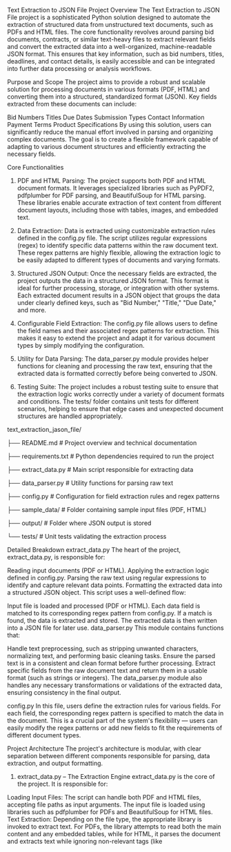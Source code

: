 Text Extraction to JSON File
Project Overview
The Text Extraction to JSON File project is a sophisticated Python solution designed to automate the extraction of structured data from unstructured text documents, such as PDFs and HTML files. The core functionality revolves around parsing bid documents, contracts, or similar text-heavy files to extract relevant fields and convert the extracted data into a well-organized, machine-readable JSON format. This ensures that key information, such as bid numbers, titles, deadlines, and contact details, is easily accessible and can be integrated into further data processing or analysis workflows.

Purpose and Scope
The project aims to provide a robust and scalable solution for processing documents in various formats (PDF, HTML) and converting them into a structured, standardized format (JSON). Key fields extracted from these documents can include:

Bid Numbers
Titles
Due Dates
Submission Types
Contact Information
Payment Terms
Product Specifications
By using this solution, users can significantly reduce the manual effort involved in parsing and organizing complex documents. The goal is to create a flexible framework capable of adapting to various document structures and efficiently extracting the necessary fields.

Core Functionalities
1. PDF and HTML Parsing: The project supports both PDF and HTML document formats. It leverages specialized libraries such as PyPDF2, pdfplumber for PDF parsing, and BeautifulSoup for HTML parsing. These libraries enable accurate extraction of text content from different document layouts, including those with tables, images, and embedded text.

2. Data Extraction: Data is extracted using customizable extraction rules defined in the config.py file. The script utilizes regular expressions (regex) to identify specific data patterns within the raw document text. These regex patterns are highly flexible, allowing the extraction logic to be easily adapted to different types of documents and varying formats.

3. Structured JSON Output: Once the necessary fields are extracted, the project outputs the data in a structured JSON format. This format is ideal for further processing, storage, or integration with other systems. Each extracted document results in a JSON object that groups the data under clearly defined keys, such as "Bid Number," "Title," "Due Date," and more.

4. Configurable Field Extraction: The config.py file allows users to define the field names and their associated regex patterns for extraction. This makes it easy to extend the project and adapt it for various document types by simply modifying the configuration.

5. Utility for Data Parsing: The data_parser.py module provides helper functions for cleaning and processing the raw text, ensuring that the extracted data is formatted correctly before being converted to JSON.

6. Testing Suite: The project includes a robust testing suite to ensure that the extraction logic works correctly under a variety of document formats and conditions. The tests/ folder contains unit tests for different scenarios, helping to ensure that edge cases and unexpected document structures are handled appropriately.


text_extraction_jason_file/

├── README.md                # Project overview and technical documentation

├── requirements.txt         # Python dependencies required to run the project

├── extract_data.py          # Main script responsible for extracting data

├── data_parser.py           # Utility functions for parsing raw text

├── config.py                # Configuration for field extraction rules and regex patterns

├── sample_data/             # Folder containing sample input files (PDF, HTML)

├── output/                  # Folder where JSON output is stored

└── tests/                   # Unit tests validating the extraction process

Detailed Breakdown
extract_data.py
The heart of the project, extract_data.py, is responsible for:

Reading input documents (PDF or HTML).
Applying the extraction logic defined in config.py.
Parsing the raw text using regular expressions to identify and capture relevant data points.
Formatting the extracted data into a structured JSON object.
This script uses a well-defined flow:

Input file is loaded and processed (PDF or HTML).
Each data field is matched to its corresponding regex pattern from config.py.
If a match is found, the data is extracted and stored.
The extracted data is then written into a JSON file for later use.
data_parser.py
This module contains functions that:

Handle text preprocessing, such as stripping unwanted characters, normalizing text, and performing basic cleaning tasks.
Ensure the parsed text is in a consistent and clean format before further processing.
Extract specific fields from the raw document text and return them in a usable format (such as strings or integers).
The data_parser.py module also handles any necessary transformations or validations of the extracted data, ensuring consistency in the final output.

config.py
In this file, users define the extraction rules for various fields. For each field, the corresponding regex pattern is specified to match the data in the document. This is a crucial part of the system's flexibility — users can easily modify the regex patterns or add new fields to fit the requirements of different document types.

Project Architecture
The project's architecture is modular, with clear separation between different components responsible for parsing, data extraction, and output formatting.

1. extract_data.py – The Extraction Engine
extract_data.py is the core of the project. It is responsible for:

Loading Input Files: The script can handle both PDF and HTML files, accepting file paths as input arguments. The input file is loaded using libraries such as pdfplumber for PDFs and BeautifulSoup for HTML files.
Text Extraction: Depending on the file type, the appropriate library is invoked to extract text. For PDFs, the library attempts to read both the main content and any embedded tables, while for HTML, it parses the document and extracts text while ignoring non-relevant tags (like <script>, <style>, etc.).
Field Extraction: The extracted raw text is processed using regular expressions defined in config.py to identify key data points (such as Bid Number, Title, Due Date, etc.).
Data Structuring: Once the fields are extracted, the data is stored in a dictionary and converted into a JSON object for easy readability and use.

2. data_parser.py – Text Parsing and Preprocessing
The data_parser.py module ensures that the raw text extracted from the document is cleaned, normalized, and processed before further use. This step is critical as the raw text extracted from documents can often contain formatting artifacts, unwanted characters, and irregular spacing. Key functionalities include:

Text Normalization: Stripping unnecessary whitespace, converting text to a uniform case, and standardizing date and number formats.
Field Parsing: After applying regex patterns, the parsed fields are validated, formatted, and stored in the required structure (e.g., converting a string date into datetime or cleaning product specifications).

3. config.py – Configurable Extraction Rules
config.py serves as the central location for configuring the extraction process. This file contains:

Field Definitions: Each field to be extracted is defined by a regex pattern. For example, a pattern to extract "Bid Number" might be defined as:

FIELD_CONFIG = {

    "Bid Number": r"Bid Number:\s*(\d+)",
    
    "Title": r"Title:\s*(.*?)\n",  # Non-greedy match
    
    "Due Date": r"Due Date:\s*(\d{2}/\d{2}/\d{4})",
    
    "Contact Info": r"Contact:\s*(\S+@\S+\.\S+)",
    
    ...
}

Customization: The regex patterns can be easily modified to accommodate the specific format of different documents. The extraction rules are highly configurable to ensure adaptability across different document structures and data formats.

4. requirements.txt – Dependencies Management
The requirements.txt file lists all Python dependencies necessary to run the project. This includes libraries such as pdfplumber, beautifulsoup4, and pytest. The file ensures that all dependencies are installed at once and allows for easy environment setup.

5. tests/ – Unit Testing
The tests/ directory contains unit tests that validate the correctness of the extraction process. It includes tests for:

PDF Documents: Verifying the extraction of key fields from sample PDFs with varied layouts.
HTML Documents: Testing extraction from HTML documents with complex structures.
Edge Case Scenarios: Ensuring the system can handle missing fields, unusual document structures, and malformed inputs.
Each test case checks that the extraction logic correctly identifies the fields and structures the output as expected.

Key Technical Highlights
Regex-Based Extraction: Regular expressions are used to extract key information, making the system highly adaptable. This allows users to define flexible and custom extraction rules for different types of documents. Whether it's a bid number, due date, or contact info, the regex approach ensures accurate data matching.

Modular and Configurable Design: The system is designed to be modular. The core extraction logic is separated into the extract_data.py script, while customizable extraction patterns are stored in config.py. This makes it easy for users to modify the system according to their needs without having to change the underlying extraction code.

Scalable: The system is designed to be scalable for processing large batches of documents. By using efficient text parsing libraries (PyPDF2 for PDFs and BeautifulSoup for HTML), the extraction process is both fast and scalable.

Error Handling and Robustness: The code handles potential errors gracefully, such as missing data fields or misformatted documents. The system ensures that even if certain fields are not found in the document, the script continues processing without crashing.

Output in JSON Format: The extracted data is returned in JSON format, which is widely used and can be easily integrated into other systems for further processing, storage, or analysis.

Conclusion
The Text Extraction to JSON File project offers a powerful, flexible, and extensible solution for converting unstructured text data from documents into structured JSON formats. With its configurable extraction logic, comprehensive error handling, and modular design, this project is ideal for anyone needing to automate the extraction of key information from complex documents like bid proposals, contracts, and reports.

This project can easily scale to handle large volumes of documents and is customizable enough to support a wide variety of document structures. It provides a reliable foundation for integrating document data extraction into larger automated workflows.
